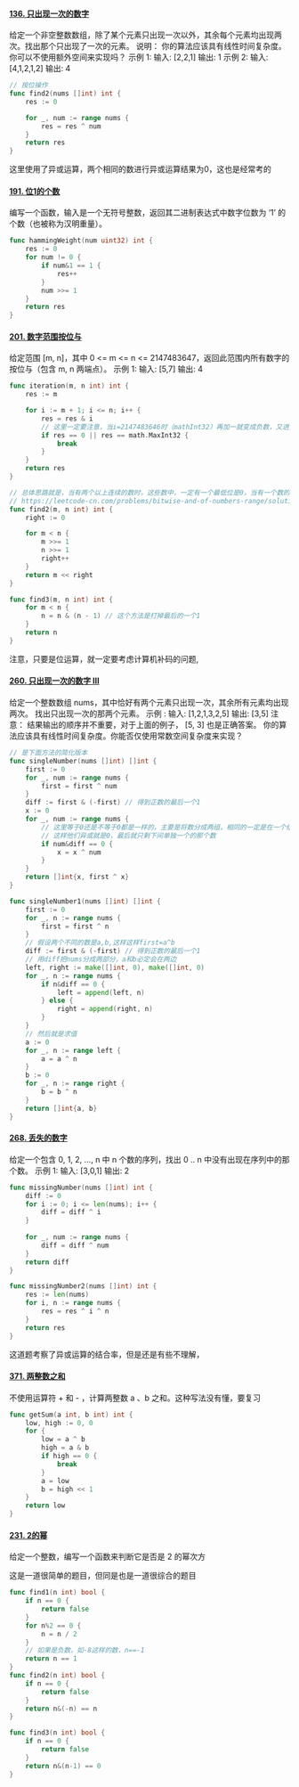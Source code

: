 #### [136. 只出现一次的数字](https://leetcode-cn.com/problems/single-number/)

给定一个非空整数数组，除了某个元素只出现一次以外，其余每个元素均出现两次。找出那个只出现了一次的元素。
说明：
你的算法应该具有线性时间复杂度。 你可以不使用额外空间来实现吗？
示例 1:
输入: [2,2,1]
输出: 1
示例 2:
输入: [4,1,2,1,2]
输出: 4

```go
// 按位操作
func find2(nums []int) int {
	res := 0

	for _, num := range nums {
		res = res ^ num
	}
	return res
}
```

这里使用了异或运算，两个相同的数进行异或运算结果为0，这也是经常考的

#### [191. 位1的个数](https://leetcode-cn.com/problems/number-of-1-bits/)

编写一个函数，输入是一个无符号整数，返回其二进制表达式中数字位数为 ‘1’ 的个数（也被称为汉明重量）。

```go
func hammingWeight(num uint32) int {
	res := 0
	for num != 0 {
		if num&1 == 1 {
			res++
		}
		num >>= 1
	}
	return res
}
```

#### [201. 数字范围按位与](https://leetcode-cn.com/problems/bitwise-and-of-numbers-range/)

给定范围 [m, n]，其中 0 <= m <= n <= 2147483647，返回此范围内所有数字的按位与（包含 m, n 两端点）。
示例 1:
输入: [5,7]
输出: 4

```go
func iteration(m, n int) int {
	res := m

	for i := m + 1; i <= n; i++ {
		res = res & i
		// 这里一定要注意，当i=2147483646时（mathInt32）再加一就变成负数，又进入到循环了，这循环就不退出了
		if res == 0 || res == math.MaxInt32 {
			break
		}
	}
	return res
}

// 总体思路就是，当有两个以上连续的数时，这些数中，一定有一个最低位是0，当有一个数的最低位是0时，那不管有多少数和他相与，最低位都是0
// https://leetcode-cn.com/problems/bitwise-and-of-numbers-range/solution/xiang-xi-tong-su-de-si-lu-fen-xi-duo-jie-fa-by--41/
func find2(m, n int) int {
	right := 0

	for m < n {
		m >>= 1
		n >>= 1
		right++
	}
	return m << right
}

func find3(m, n int) int {
	for m < n {
		n = n & (n - 1) // 这个方法是打掉最后的一个1
	}
	return n
}
```

注意，只要是位运算，就一定要考虑计算机补码的问题,

#### [260. 只出现一次的数字 III](https://leetcode-cn.com/problems/single-number-iii/)

给定一个整数数组 nums，其中恰好有两个元素只出现一次，其余所有元素均出现两次。 找出只出现一次的那两个元素。
示例 :
输入: [1,2,1,3,2,5]
输出: [3,5]
注意：
    结果输出的顺序并不重要，对于上面的例子， [5, 3] 也是正确答案。
    你的算法应该具有线性时间复杂度。你能否仅使用常数空间复杂度来实现？

```go
// 是下面方法的简化版本
func singleNumber(nums []int) []int {
	first := 0
	for _, num := range nums {
		first = first ^ num
	}
	diff := first & (-first) // 得到正数的最后一个1
	x := 0
	for _, num := range nums {
		// 这里等于0还是不等于0都是一样的，主要是将数分成两组，相同的一定是在一个组内，
		// 这样他们异或就是0，最后就只剩下间单独一个的那个数
		if num&diff == 0 {
			x = x ^ num
		}
	}
	return []int{x, first ^ x}
}

func singleNumber1(nums []int) []int {
	first := 0
	for _, n := range nums {
		first = first ^ n
	}
	// 假设两个不同的数是a,b,这样这样first=a^b
	diff := first & (-first) // 得到正数的最后一个1
	// 用diff把nums分成两部分，a和b必定会在两边
	left, right := make([]int, 0), make([]int, 0)
	for _, n := range nums {
		if n&diff == 0 {
			left = append(left, n)
		} else {
			right = append(right, n)
		}
	}
	// 然后就是求值
	a := 0
	for _, n := range left {
		a = a ^ n
	}
	b := 0
	for _, n := range right {
		b = b ^ n
	}
	return []int{a, b}
}
```



#### [268. 丢失的数字](https://leetcode-cn.com/problems/missing-number/)

给定一个包含 0, 1, 2, ..., n 中 n 个数的序列，找出 0 .. n 中没有出现在序列中的那个数。
示例 1:
输入: [3,0,1]
输出: 2

```go
func missingNumber(nums []int) int {
	diff := 0
	for i := 0; i <= len(nums); i++ {
		diff = diff ^ i
	}
	
	for _, num := range nums {
		diff = diff ^ num
	}
	return diff
}

func missingNumber2(nums []int) int {
	res := len(nums)
	for i, n := range nums {
		res = res ^ i ^ n
	}
	return res
}
```

这道题考察了异或运算的结合率，但是还是有些不理解，



#### [371. 两整数之和](https://leetcode-cn.com/problems/sum-of-two-integers/)

不使用运算符 + 和 - ，计算两整数 a 、b 之和。这种写法没有懂，要复习

```go
func getSum(a int, b int) int {
	low, high := 0, 0
	for {
		low = a ^ b
		high = a & b
		if high == 0 {
			break
		}
		a = low
		b = high << 1
	}
	return low
}
```





#### [231. 2的幂](https://leetcode-cn.com/problems/power-of-two/)

给定一个整数，编写一个函数来判断它是否是 2 的幂次方

这是一道很简单的题目，但同是也是一道很综合的题目

```go
func find1(n int) bool {
	if n == 0 {
		return false
	}
	for n%2 == 0 {
		n = n / 2
	}
	// 如果是负数，如-8这样的数，n==-1
	return n == 1
}
func find2(n int) bool {
	if n == 0 {
		return false
	}
	return n&(-n) == n
}

func find3(n int) bool {
	if n == 0 {
		return false
	}
	return n&(n-1) == 0
}
```





























